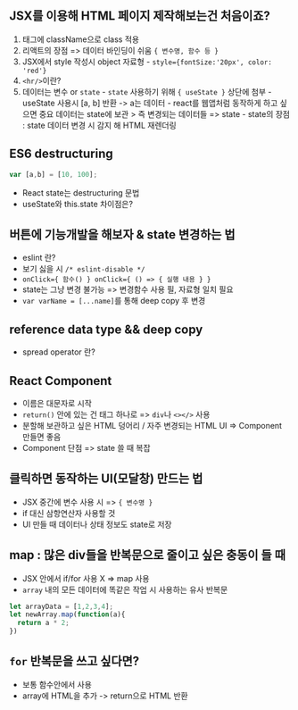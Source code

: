 ## JSX를 이용해 HTML 페이지 제작해보는건 처음이죠?
  1. 태그에 className으로 class 적용
  2. 리액트의 장점 => 데이터 바인딩이 쉬움 `{ 변수명, 함수 등 }`
  3. JSX에서 style 작성시 object 자료형
    - `style={fontSize:'20px', color: 'red'}`
  4. `<hr/>`이란?
  5. 데이터는 변수 or `state`
    - `state` 사용하기 위해 `{ useState }` 상단에 첨부
    - useState 사용시 [a, b] 반환 -> a는 데이터
    - react를 웹앱처럼 동작하게 하고 싶으면 중요 데이터는 state에 보관 > 즉 변경되는 데이터들 => state
    - state의 장점 : state 데이터 변경 시 감지 해 HTML 재렌더링 

## ES6 destructuring
```javascript
var [a,b] = [10, 100];
```
  - React state는 destructuring 문법
  - useState와 this.state 차이점은?

## 버튼에 기능개발을 해보자 & state 변경하는 법
  - eslint 란?
  - 보기 싫을 시 `/* eslint-disable */`
  - `onClick={ 함수() } onClick={ () => { 실행 내용 } }`
  - state는 그냥 변경 불가능 => 변경함수 사용 필, 자료형 일치 필요
  - `var varName = [...name]`를 통해 deep copy 후 변경

## reference data type && deep copy
  - spread operator 란?

## React Component
  - 이름은 대문자로 시작
  - `return()` 안에 있는 건 태그 하나로 => `div`나 `<></>` 사용
  - 분할해 보관하고 싶은 HTML 덩어리 / 자주 변경되는 HTML UI => Component 만들면 좋음
  - Component 단점 => state 쓸 때 복잡

## 클릭하면 동작하는 UI(모달창) 만드는 법
  - JSX 중간에 변수 사용 시 => `{ 변수명 }`
  - if 대신 삼항연산자 사용할 것
  - UI 만들 때 데이터나 상태 정보도 state로 저장

## map : 많은 div들을 반복문으로 줄이고 싶은 충동이 들 때
  - JSX 안에서 if/for 사용 X => map 사용
  - `array` 내의 모든 데이터에 똑같은 작업 시 사용하는 유사 반복문
  ```javascript
  let arrayData = [1,2,3,4];
  let newArray.map(function(a){
    return a * 2;
  })
  ```

## `for` 반복문을 쓰고 싶다면?
  - 보통 함수안에서 사용
  - array에 HTML을 추가 -> return으로 HTML 반환
